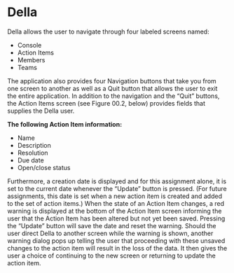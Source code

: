 # Della
Della allows the user to navigate through four labeled screens named:
- Console
- Action Items
- Members
- Teams

The application also provides four Navigation buttons that take you from one screen to another as well as a Quit button that allows the user to exit the entire application. In addition to the navigation and the “Quit” buttons, the Action Items screen (see Figure 00.2,
below) provides fields that supplies the Della user. 

**The following Action Item information:**
- Name
- Description
- Resolution
- Due date
- Open/close status

Furthermore, a creation date is displayed and for this assignment alone, it is set to the current date whenever the “Update” button is pressed. (For future assignments, this date is set when a
new action item is created and added to the set of action items.) When the state of an Action Item changes, a red warning is displayed at the bottom of the Action Item screen informing the user that the Action Item has been altered but not yet been saved.
Pressing the “Update” button will save the date and reset the warning. Should the user direct Della to another screen while the warning is shown, another warning dialog pops up telling the user that proceeding with these unsaved changes to the action item will result in the loss of the
data. It then gives the user a choice of continuing to the new screen or returning to update the action item.
